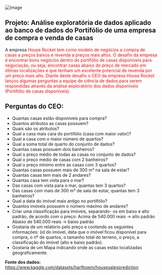 ![image](https://user-images.githubusercontent.com/101029639/178169311-223216a4-2854-4fed-b1fb-eb576abcaf26.png)


## <b>Projeto: Análise exploratória de dados aplicado ao banco de dados do Portifólio de uma empresa de compra e venda de casas</b>

A empresa <span style='color: red'> House Rocket <spam> tem como modelo de negócios a compra de casas a preços baixos e revenda a preços mais altos.
O desafio da empresa é encontrar bons negócios dentro do portifólio de casas disponíveis para negociação, ou seja, encontrar casas abaixo do preço de mercado em ótimas localizações e que tenham um excelente potencial de revenda por um preço mais alto.
Diante deste desafio o CEO da empresa House Rocket lançou algumas perguntas a equipe de ciência de dados para serem respondidas através da análise exploratório dos dados disponíveis (Portifólio de casas disponíveis).

## <b> Perguntas do CEO:</b> 
- Quantas casas estão disponíveis para compra?
- Quantos atributos as casas possuem?
- Quais são os atributos?
- Qual a casa mais cara do portifólio (casa com maior valor)?
- Qual a casa com o maior número de quartos?
- Qual a soma total de quarto do conjunto de dados?
- Quantas casas possuem dois banheiros?
- Qual o preço médio de todas as casas no conjunto de dados?
- Qual o preço médio de casas com 2 banheiros?
- Qual o preço mínimo entre as casas com 3 quartos?
- Quantas casas possuem mais de 300 m² na sala de estar?
- Quantas casas tem mais de 2 andares?
- Quantas casa tem vista para o mar?
- Das casas com vista para o mar, quantas tem 3 quartos?
- Das casas com mais de 300 m² de sala de estar, quantas tem 3 banheiros?
- Qual a data do imóvel mais antigo no portifólio?
- Quantos imóveis possuem o número máximo de andares?
- Criar uma classificação para imóveis, separando- os em baixo e alto padrão, de acordo com o preço: 
    Acima de 540.000 reais -> alto padrão
    Abaixo de 540.000 reais -> baixo padrão
- Gostaria de um relatório pelo preço e contendo as seguintes informações: (id do imóvel, data que o imóvel ficou disponível para compra, o nº de quartos, o tamanho total do terreno, o preço, a classificação do imóvel (alto e baixo padrão).
- Gostaria de um Mapa indicando onde as casas estão localizadas geograficamente.


<b> Fonte dos dados:</b> https://www.kaggle.com/datasets/harlfoxem/housesalesprediction
